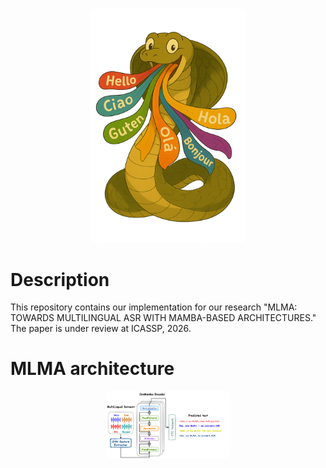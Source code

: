 <p align="center">
  <img src="https://github.com/mnabihali/MLMA/blob/main/assets/362d8d92-5c0d-40e9-88a1-ddead0574a89.png" 
       width="250px" 
       style="border-radius: 10px;" />
</p>

# Description
This repository contains our implementation for our research "MLMA: TOWARDS MULTILINGUAL ASR WITH MAMBA-BASED ARCHITECTURES." The paper is under review at ICASSP, 2026. 

# MLMA architecture
<div style="text-align: center;">
    <img src="https://github.com/mnabihali/MLMA/blob/main/assets/Mamba%20arc.png" 
      width="200px"
      style="border-radius: 10px;" />
</div>

